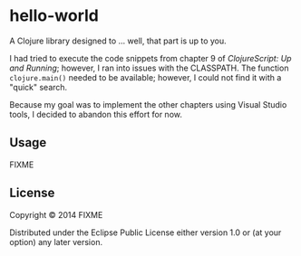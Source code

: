 # hello-world

A Clojure library designed to ... well, that part is up to you.

I had tried to execute the code snippets from chapter 9 of
*ClojureScript: Up and Running*; however, I ran into issues with the
CLASSPATH. The function `clojure.main()` needed to be available;
however, I could not find it with a "quick" search.

Because my goal was to implement the other chapters using Visual
Studio tools, I decided to abandon this effort for now.

## Usage

FIXME

## License

Copyright © 2014 FIXME

Distributed under the Eclipse Public License either version 1.0 or (at
your option) any later version.
